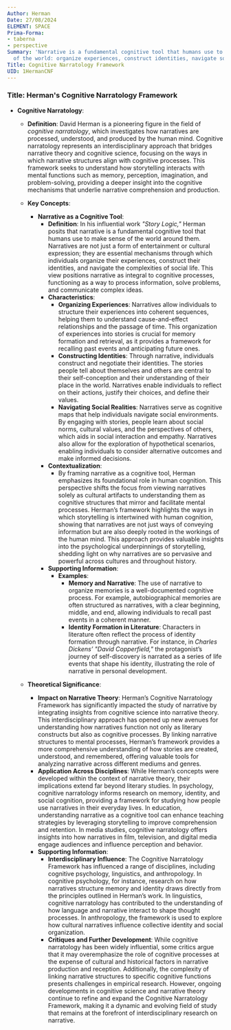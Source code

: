 ```yaml
---
Author: Herman
Date: 27/08/2024
ELEMENT: SPACE
Prima-Forma:
- taberna
- perspective
Summary: 'Narrative is a fundamental cognitive tool that humans use to make sense
  of the world: organize experiences, construct identities, navigate social realties'
Title: Cognitive Narratology Framework
UID: 1HermanCNF
---
```

### Title: **Herman's Cognitive Narratology Framework**

- **Cognitive Narratology**:
  - **Definition**: David Herman is a pioneering figure in the field of *cognitive narratology*, which investigates how narratives are processed, understood, and produced by the human mind. Cognitive narratology represents an interdisciplinary approach that bridges narrative theory and cognitive science, focusing on the ways in which narrative structures align with cognitive processes. This framework seeks to understand how storytelling interacts with mental functions such as memory, perception, imagination, and problem-solving, providing a deeper insight into the cognitive mechanisms that underlie narrative comprehension and production.

  - **Key Concepts**:

    - **Narrative as a Cognitive Tool**:
      - **Definition**: In his influential work *"Story Logic,"* Herman posits that narrative is a fundamental cognitive tool that humans use to make sense of the world around them. Narratives are not just a form of entertainment or cultural expression; they are essential mechanisms through which individuals organize their experiences, construct their identities, and navigate the complexities of social life. This view positions narrative as integral to cognitive processes, functioning as a way to process information, solve problems, and communicate complex ideas.
      - **Characteristics**:
        - **Organizing Experiences**: Narratives allow individuals to structure their experiences into coherent sequences, helping them to understand cause-and-effect relationships and the passage of time. This organization of experiences into stories is crucial for memory formation and retrieval, as it provides a framework for recalling past events and anticipating future ones.
        - **Constructing Identities**: Through narrative, individuals construct and negotiate their identities. The stories people tell about themselves and others are central to their self-conception and their understanding of their place in the world. Narratives enable individuals to reflect on their actions, justify their choices, and define their values.
        - **Navigating Social Realities**: Narratives serve as cognitive maps that help individuals navigate social environments. By engaging with stories, people learn about social norms, cultural values, and the perspectives of others, which aids in social interaction and empathy. Narratives also allow for the exploration of hypothetical scenarios, enabling individuals to consider alternative outcomes and make informed decisions.
      - **Contextualization**:
        - By framing narrative as a cognitive tool, Herman emphasizes its foundational role in human cognition. This perspective shifts the focus from viewing narratives solely as cultural artifacts to understanding them as cognitive structures that mirror and facilitate mental processes. Herman’s framework highlights the ways in which storytelling is intertwined with human cognition, showing that narratives are not just ways of conveying information but are also deeply rooted in the workings of the human mind. This approach provides valuable insights into the psychological underpinnings of storytelling, shedding light on why narratives are so pervasive and powerful across cultures and throughout history.
      - **Supporting Information**:
        - **Examples**:
          - **Memory and Narrative**: The use of narrative to organize memories is a well-documented cognitive process. For example, autobiographical memories are often structured as narratives, with a clear beginning, middle, and end, allowing individuals to recall past events in a coherent manner.
          - **Identity Formation in Literature**: Characters in literature often reflect the process of identity formation through narrative. For instance, in *Charles Dickens’* *"David Copperfield,"* the protagonist’s journey of self-discovery is narrated as a series of life events that shape his identity, illustrating the role of narrative in personal development.

  - **Theoretical Significance**:
    - **Impact on Narrative Theory**: Herman’s Cognitive Narratology Framework has significantly impacted the study of narrative by integrating insights from cognitive science into narrative theory. This interdisciplinary approach has opened up new avenues for understanding how narratives function not only as literary constructs but also as cognitive processes. By linking narrative structures to mental processes, Herman’s framework provides a more comprehensive understanding of how stories are created, understood, and remembered, offering valuable tools for analyzing narrative across different mediums and genres.
    - **Application Across Disciplines**: While Herman’s concepts were developed within the context of narrative theory, their implications extend far beyond literary studies. In psychology, cognitive narratology informs research on memory, identity, and social cognition, providing a framework for studying how people use narratives in their everyday lives. In education, understanding narrative as a cognitive tool can enhance teaching strategies by leveraging storytelling to improve comprehension and retention. In media studies, cognitive narratology offers insights into how narratives in film, television, and digital media engage audiences and influence perception and behavior.
    - **Supporting Information**:
      - **Interdisciplinary Influence**: The Cognitive Narratology Framework has influenced a range of disciplines, including cognitive psychology, linguistics, and anthropology. In cognitive psychology, for instance, research on how narratives structure memory and identity draws directly from the principles outlined in Herman’s work. In linguistics, cognitive narratology has contributed to the understanding of how language and narrative interact to shape thought processes. In anthropology, the framework is used to explore how cultural narratives influence collective identity and social organization.
      - **Critiques and Further Development**: While cognitive narratology has been widely influential, some critics argue that it may overemphasize the role of cognitive processes at the expense of cultural and historical factors in narrative production and reception. Additionally, the complexity of linking narrative structures to specific cognitive functions presents challenges in empirical research. However, ongoing developments in cognitive science and narrative theory continue to refine and expand the Cognitive Narratology Framework, making it a dynamic and evolving field of study that remains at the forefront of interdisciplinary research on narrative.
